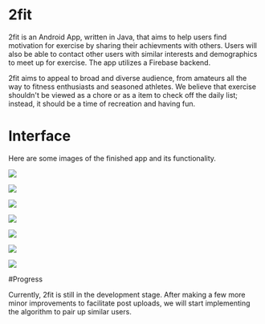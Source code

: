 # 2fit

2fit is an Android App, written in Java, that aims to help users find motivation for exercise by sharing their achievments with others. Users will also be able to contact other users with similar interests and demographics to meet up for exercise. The app utilizes a Firebase backend.

2fit aims to appeal to broad and diverse audience, from amateurs all the way to fitness enthusiasts and seasoned athletes. We believe that exercise shouldn't be viewed as a chore or as a item to check off the daily list; instead, it should be a time of recreation and having fun. 



# Interface

Here are some images of the finished app and its functionality.

![](/read_me_images/HomeScreen.PNG)

![](/read_me_images/Dashboard.PNG)

![](/read_me_images/Profile.PNG)

![](/read_me_images/Preferences.PNG)

![](/read_me_images/Message.PNG)

![](/read_me_images/Chat.PNG)

![](/read_me_images/Calendar.PNG)

#Progress

Currently, 2fit is still in the development stage. After making a few more minor improvements to facilitate post uploads, we will start implementing the algorithm to pair up similar users.
